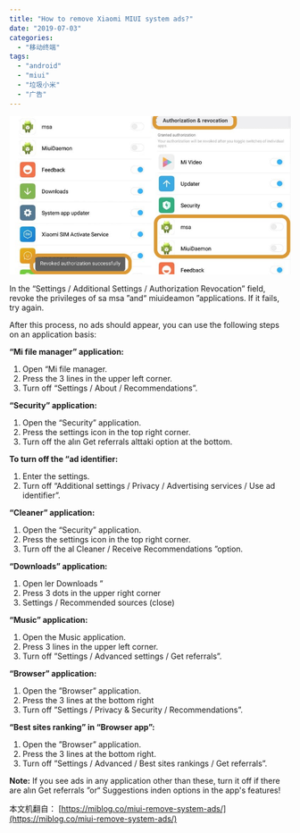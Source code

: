 ```yaml
---
title: "How to remove Xiaomi MIUI system ads?"
date: "2019-07-03"
categories: 
  - "移动终端"
tags: 
  - "android"
  - "miui"
  - "垃圾小米"
  - "广告"
---
```


![miui revoke msa authorization](/assets/images/miui_revoke_msa_authorization.jpg)

In the “Settings / Additional Settings / Authorization Revocation” field, revoke the privileges of sa msa ”and“ miuideamon ”applications. If it fails, try again.

After this process, no ads should appear, you can use the following steps on an application basis:

**“Mi file manager” application:**

1. Open “Mi file manager.
2. Press the 3 lines in the upper left corner.
3. Turn off “Settings / About / Recommendations”.

**“Security” application:**

1. Open the “Security” application.
2. Press the settings icon in the top right corner.
3. Turn off the alın Get referrals alttaki option at the bottom.

**To turn off the “ad identifier:**

1. Enter the settings.
2. Turn off “Additional settings / Privacy / Advertising services / Use ad identifier”.

**“Cleaner” application:**

1. Open the “Security” application.
2. Press the settings icon in the top right corner.
3. Turn off the al Cleaner / Receive Recommendations ”option.

**“Downloads” application:**

1. Open ler Downloads ”
2. Press 3 dots in the upper right corner
3. Settings / Recommended sources (close)

**“Music” application:**

1. Open the Music application.
2. Press 3 lines in the upper left corner.
3. Turn off ”Settings / Advanced settings / Get referrals”.

**“Browser” application:**

1. Open the ”Browser” application.
2. Press the 3 lines at the bottom right
3. Turn off ”Settings / Privacy & Security / Recommendations”.

**“Best sites ranking” in “Browser app”:**

1. Open the ”Browser” application.
2. Press the 3 lines at the bottom right.
3. Turn off ”Settings / Advanced / Best sites rankings / Get referrals”.

**Note:** If you see ads in any application other than these, turn it off if there are alın Get referrals ”or“ Suggestions inden options in the app's features!

本文机翻自： [https://miblog.co/miui-remove-system-ads/](https://miblog.co/miui-remove-system-ads/)
